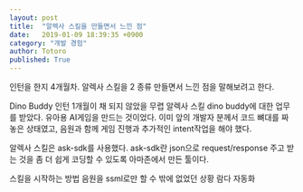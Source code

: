 ```yaml
---
layout: post
title:  "알렉사 스킬을 만들면서 느낀 점"
date:   2019-01-09 18:39:35 +0900
category: "개발 경험"
author: Totoro
published: True
---
```


인턴을 한지 4개월차. 알렉사 스킬을 2 종류 만들면서 느낀 점을 말해보려고 한다. 

Dino Buddy
인턴 1개월이 채 되지 않았을 무렵 알렉사 스킬 dino buddy에 대한 업무를 받았다. 유아용 AI게임을 만드는 것이었다. 이미 앞의 개발자 분께서 코드 뼈대를 짜놓은 상태였고, 음원과 함께 게임 진행과 추가적인 intent작업을 해야 했다.

알렉사 스킬은 ask-sdk를 사용했다. ask-sdk란 json으로 request/response 주고 받는 것을 좀 더 쉽게 코딩할 수 있도록 아마존에서 만든 툴이다. 

스킬을 시작하는 방법
음원을 ssml로만 할 수 밖에 없었던 상황
람다 자동화
